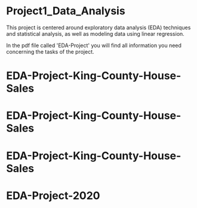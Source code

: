 # Project1_Data_Analysis
This project is centered around exploratory data 
analysis (EDA) techniques and statistical analysis, 
as well as modeling data using linear regression.

In the pdf file called 'EDA-Project' you will 
find all information you need concerning the tasks 
of the project.
# EDA-Project-King-County-House-Sales
# EDA-Project-King-County-House-Sales
# EDA-Project-King-County-House-Sales
# EDA-Project-2020
